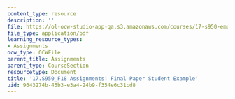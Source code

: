 ```yaml
---
content_type: resource
description: ''
file: https://ol-ocw-studio-app-qa.s3.amazonaws.com/courses/17-s950-emotions-and-politics-fall-2018/9643274b45b3e3a424b9f354e6c31cd8_MIT17_S950F18_FinalPaper.pdf
file_type: application/pdf
learning_resource_types:
- Assignments
ocw_type: OCWFile
parent_title: Assignments
parent_type: CourseSection
resourcetype: Document
title: '17.S950_F18 Assignments: Final Paper Student Example'
uid: 9643274b-45b3-e3a4-24b9-f354e6c31cd8
---
```

